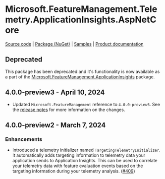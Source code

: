 # Microsoft.FeatureManagement.Telemetry.ApplicationInsights.AspNetCore

[Source code][source_code] | [Package (NuGet)][package] | [Samples][samples] | [Product documentation][docs]

## Deprecated

This package has been deprecated and it's functionality is now available as a part of the [Microsoft.FeatureManagement.ApplicationInsights](https://github.com/Azure/AppConfiguration/blob/main/releaseNotes/Microsoft.Featuremanagement.Telemetry.ApplicationInsights.md) package.

## 4.0.0-preview3 - April 10, 2024

* Updated `Microsoft.FeatureManagement` reference to `4.0.0-preview3`. See the [release notes](./Microsoft.Featuremanagement.md) for more information on the changes.

## 4.0.0-preview2 - March 7, 2024

### Enhancements

* Introduced a telemetry initializer named `TargetingTelemetryInitializer`. It automatically adds targeting information to telemetry data your application sends to Application Insights. This can be used to correlate your telemetry data with feature evaluation events based on the targeting information during your telemetry analysis. ([#409](https://github.com/microsoft/FeatureManagement-Dotnet/issues/409))

<!-- LINKS -->
[docs]: https://github.com/microsoft/FeatureManagement-Dotnet
[package]: https://www.nuget.org/packages/Microsoft.FeatureManagement.Telemetry.ApplicationInsights.AspNetCore
[samples]: https://github.com/microsoft/FeatureManagement-Dotnet/tree/preview/examples/EvaluationDataToApplicationInsights
[source_code]: https://github.com/microsoft/FeatureManagement-Dotnet/tree/preview/src/Microsoft.FeatureManagement.Telemetry.ApplicationInsights.AspNetCore